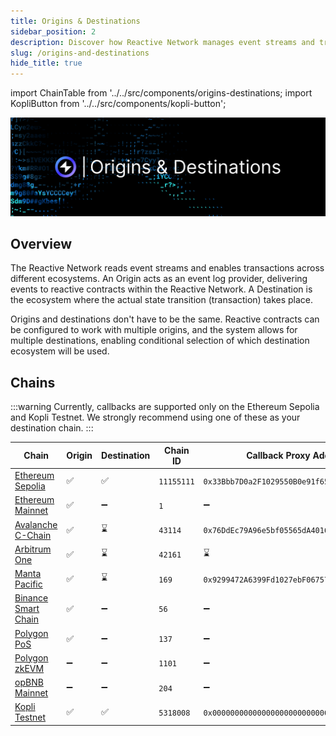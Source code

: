 ```yaml
---
title: Origins & Destinations
sidebar_position: 2
description: Discover how Reactive Network manages event streams and transactions across different ecosystems and learn about network compatibility.
slug: /origins-and-destinations
hide_title: true
---
```


import ChainTable from '../../src/components/origins-destinations;
import KopliButton from '../../src/components/kopli-button';

![Origins & Destinations Image](./img/origins-and-destinations.jpg)

## Overview

The Reactive Network reads event streams and enables transactions across different ecosystems. An Origin acts as an event log provider, delivering events to reactive contracts within the Reactive Network. A Destination is the ecosystem where the actual state transition (transaction) takes place.

Origins and destinations don't have to be the same. Reactive contracts can be configured to work with multiple origins, and the system allows for multiple destinations, enabling conditional selection of which destination ecosystem will be used.

## Chains

:::warning
Currently, callbacks are supported only on the Ethereum Sepolia and Kopli Testnet. We strongly recommend using one of these as your destination chain.
:::

<KopliButton />






| Chain                                                    | Origin | Destination | Chain ID   | Callback Proxy Address                       | RPC URL                                |
|----------------------------------------------------------|--------|-------------|------------|----------------------------------------------|----------------------------------------| 
| [Ethereum Sepolia](https://sepolia.etherscan.io/)        | ✅      | ✅           | `11155111` | `0x33Bbb7D0a2F1029550B0e91f653c4055DC9F4Dd8` | https://rpc.sepolia.org                |
| [Ethereum Mainnet](https://etherscan.io/)                | ✅      | ➖           | `1`        | ➖                                            | https://ethereum-rpc.publicnode.com    |
| [Avalanche C-Chain](https://avascan.info/)               | ✅      | ⌛           | `43114`    | `0x76DdEc79A96e5bf05565dA4016C6B027a87Dd8F0` | https://api.avax.network/ext/bc/C/rpc  |
| [Arbitrum One](https://arbiscan.io/)                     | ✅      | ⌛           | `42161`    | ⌛                                            | https://arb1.arbitrum.io/rpc           |
| [Manta Pacific](https://pacific-explorer.manta.network/) | ✅      | ⌛           | `169`      | `0x9299472A6399Fd1027ebF067571Eb3e3D7837FC4` | https://pacific-rpc.manta.network/http |
| [Binance Smart Chain](https://bscscan.com/)              | ✅      | ➖           | `56`       | ➖                                            | https://bsc.drpc.org                   |
| [Polygon PoS ](https://polygonscan.com/)                 | ✅      | ➖           | `137`      | ➖                                            | https://polygon-mainnet.infura.io      |
| [Polygon zkEVM](https://zkevm.polygonscan.com/)          | ➖      | ➖           | `1101`     | ➖                                            | https://zkevm-rpc.com                  |
| [opBNB Mainnet](https://opbnbscan.com/)                  | ➖      | ➖           | `204`      | ➖                                            | https://opbnb-rpc.publicnode.com       |
| [Kopli Testnet](https://kopli.reactscan.net)             | ✅      | ✅           | `5318008`  | `0x0000000000000000000000000000000000FFFFFF` | https://kopli-rpc.rkt.ink              |
